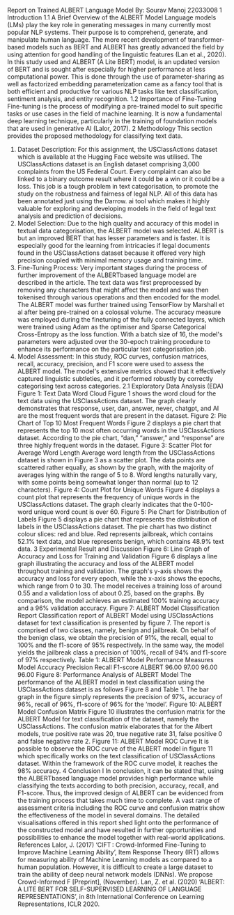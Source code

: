 Report on Trained ALBERT Language Model
By: Sourav Manoj
22033008
1 Introduction
1.1 A Brief Overview of the ALBERT Model
Language models (LMs) play the key role in generating
messages in many currently most popular NLP systems.
Their purpose is to comprehend, generate, and manipulate
human language. The more recent development of
transformer-based models such as BERT and ALBERT has
greatly advanced the field by using attention for good
handling of the linguistic features (Lan et al., 2020).
In this study used and ALBERT (A Lite BERT) model, is
an updated version of BERT and is sought after especially
for higher performance at less computational power. This
is done through the use of parameter-sharing as well as
factorized embedding parameterization came as a fancy
tool that is both efficient and productive for various NLP
tasks like text classification, sentiment analysis, and entity
recognition.
1.2 Importance of Fine-Tuning
Fine-tuning is the process of modifying a pre-trained model
to suit specific tasks or use cases in the field of machine
learning. It is now a fundamental deep learning technique,
particularly in the training of foundation models that are
used in generative AI (Lalor, 2017).
2 Methodology
This section provides the proposed methodology for
classifying text data.
1. Dataset Description: For this assignment, the
USClassActions dataset which is available at the
Hugging Face website was utilised. The
USClassActions dataset is an English dataset
comprising 3,000 complaints from the US Federal
Court. Every complaint can also be linked to a binary
outcome result where it could be a win or it could be
a loss. This job is a tough problem in text
categorisation, to promote the study on the robustness
and fairness of legal NLP. All of this data has been
annotated just using the Darrow. ai tool which makes
it highly valuable for exploring and developing
models in the field of legal text analysis and
prediction of decisions.
2. Model Selection: Due to the high quality and
accuracy of this model in textual data categorisation,
the ALBERT model was selected. ALBERT is but an
improved BERT that has lesser parameters and is
faster. It is especially good for the learning from
intricacies if legal documents found in the
USClassActions dataset because it offered very high
precision coupled with minimal memory usage and
training time.
3. Fine-Tuning Process: Very important stages during
the process of further improvement of the ALBERTbased language model are described in the article.
The text data was first preprocessed by removing any
characters that might affect the model and was then
tokenised through various operations and then
encoded for the model. The ALBERT model was
further trained using TensorFlow by Marshall et al
after being pre-trained on a colossal volume. The
accuracy measure was employed during the finetuning of the fully connected layers, which were
trained using Adam as the optimiser and Sparse
Categorical Cross-Entropy as the loss function. With
a batch size of 16, the model's parameters were
adjusted over the 30-epoch training procedure to
enhance its performance on the particular text
categorisation job.
4. Model Assessment: In this study, ROC curves,
confusion matrices, recall, accuracy, precision, and
F1 score were used to assess the ALBERT model.
The model's extensive metrics showed that it
effectively captured linguistic subtleties, and it
performed robustly by correctly categorising text
across categories.
2.1 Exploratory Data Analysis (EDA)
Figure 1: Text Data Word Cloud
Figure 1 shows the word cloud for the text data using the
USClassActions dataset. The graph clearly demonstrates
that response, user, dan, answer, never, chatgpt, and AI are
the most frequent words that are present in the dataset.
Figure 2: Pie Chart of Top 10 Most Frequent Words
Figure 2 displays a pie chart that represents the top 10 most
often occurring words in the USClassActions dataset.
According to the pie chart, “dan,” “answer,” and
“response” are three highly frequent words in the dataset.
Figure 3: Scatter Plot for Average Word Length
Average word length from the USClassActions dataset is
shown in Figure 3 as a scatter plot. The data points are
scattered rather equally, as shown by the graph, with the
majority of averages lying within the range of 5 to 8. Word
lengths naturally vary, with some points being somewhat
longer than normal (up to 12 characters).
Figure 4: Count Plot for Unique Words
Figure 4 displays a count plot that represents the frequency
of unique words in the USClassActions dataset. The graph
clearly indicates that the 0-100-word unique word count is
over 60.
Figure 5: Pie Chart for Distribution of Labels
Figure 5 displays a pie chart that represents the distribution
of labels in the USClassActions dataset. The pie chart has
two distinct colour slices: red and blue. Red represents
jailbreak, which contains 52.1% text data, and blue
represents benign, which contains 48.9% text data.
3 Experimental Result and Discussion
Figure 6: Line Graph of Accuracy and Loss for Training
and Validation
Figure 6 displays a line graph illustrating the accuracy and
loss of the ALBERT model throughout training and
validation. The graph's y-axis shows the accuracy and loss
for every epoch, while the x-axis shows the epochs, which
range from 0 to 30. The model receives a training loss of
around 0.55 and a validation loss of about 0.25, based on
the graphs. By comparison, the model achieves an
estimated 100% training accuracy and a 96% validation
accuracy.
Figure 7: ALBERT Model Classification Report
Classification report of ALBERT Model using
USClassActions dataset for text classification is presented
by figure 7. The report is comprised of two classes, namely,
benign and jailbreak. On behalf of the benign class, we
obtain the precision of 91%, the recall, equal to 100% and
the f1-score of 95% respectively. In the same way, the
model yields the jailbreak class a precision of 100%, recall
of 94% and f1-score of 97% respectively.
Table 1: ALBERT Model Performance Measures
Model Accuracy Precision Recall F1-score
ALBERT 96.00 97.00 96.00 96.00
Figure 8: Performance Analysis of ALBERT Model
The performance of the ALBERT model in text
classification using the USClassActions dataset is as
follows Figure 8 and Table 1. The bar graph in the figure
simply represents the precision of 97%, accuracy of 96%,
recall of 96%, f1-score of 96% for the ‘model’.
Figure 10: ALBERT Model Confusion Matrix
Figure 10 illustrates the confusion matrix for the ALBERT
Model for text classification of the dataset, namely the
USClassActions. The confusion matrix elaborates that for
the Albert models, true positive rate was 20, true negative
rate 31, false positive 0 and false negative rate 2.
Figure 11: ALBERT Model ROC Curve
It is possible to observe the ROC curve of the ALBERT
model in figure 11 which specifically works on the text
classification of USClassActions dataset. Within the
framework of the ROC curve model, it reaches the 98%
accuracy.
4 Conclusion
I In conclusion, it can be stated that, using the ALBERTbased language model provides high performance while
classifying the texts according to both precision, accuracy,
recall, and F1-score. Thus, the improved design of
ALBERT can be evidenced from the training process that
takes much time to complete. A vast range of assessment
criteria including the ROC curve and confusion matrix
show the effectiveness of the model in several domains.
The detailed visualisations offered in this report shed light
onto the performance of the constructed model and have
resulted in further opportunities and possibilities to
enhance the model together with real-world applications.
References
Lalor, J. (2017) ‘CIFT : Crowd-Informed Fine-Tuning to
Improve Machine Learning Ability’, Item Response
Theory (IRT) allows for measuring ability of Machine
Learning models as compared to a human population.
However, it is difficult to create a large dataset to train the
ability of deep neural network models (DNNs). We propose
Crowd-Informed F [Preprint], (November).
Lan, Z. et al. (2020) ‘ALBERT: A LITE BERT FOR
SELF-SUPERVISED LEARNING OF LANGUAGE
REPRESENTATIONS’, in 8th International Conference
on Learning Representations, ICLR 2020.
